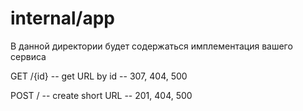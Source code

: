# internal/app

В данной директории будет содержаться имплементация вашего сервиса

GET     /{id}   -- get URL by id    -- 307, 404, 500

POST    /       -- create short URL -- 201, 404, 500
